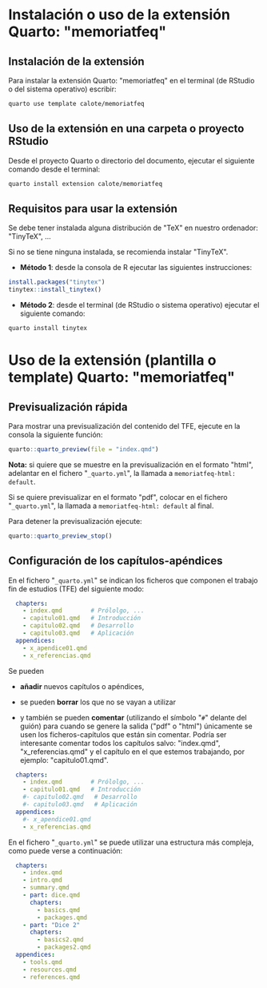 # Instalación o uso de la extensión Quarto: "memoriatfeq"

## Instalación de la extensión

Para instalar la extensión Quarto: "memoriatfeq" en el terminal (de RStudio o del sistema operativo) escribir:

```sh
quarto use template calote/memoriatfeq
```

## Uso de la extensión en una carpeta o proyecto RStudio

Desde el proyecto Quarto o directorio del documento, ejecutar el siguiente comando desde el terminal:

```sh
quarto install extension calote/memoriatfeq
```


## Requisitos para usar la extensión

Se debe tener instalada alguna distribución de "TeX" en nuestro ordenador: "TinyTeX", ...

Si no se tiene ninguna instalada, se recomienda instalar "TinyTeX".

- **Método 1**: desde la consola de R ejecutar las siguientes instrucciones:

```r
install.packages("tinytex")
tinytex::install_tinytex()
```


- **Método 2**: desde el terminal (de RStudio o sistema operativo) ejecutar el siguiente comando:

```sh
quarto install tinytex
```

# Uso de la extensión (plantilla o template) Quarto: "memoriatfeq"

## Previsualización rápida

Para mostrar una previsualización del contenido del TFE, ejecute en la consola la siguiente función:

``` r
quarto::quarto_preview(file = "index.qmd")
```

**Nota:** si quiere que se muestre en la previsualización en el formato "html", adelantar en el fichero "`_quarto.yml`", la llamada a `memoriatfeq-html: default`.

Si se quiere previsualizar en el formato "pdf", colocar en el fichero "`_quarto.yml`", la llamada a `memoriatfeq-html: default` al final.

Para detener la previsualización ejecute:

``` r
quarto::quarto_preview_stop()
```

## Configuración de los capítulos-apéndices

En el fichero "`_quarto.yml`" se indican los ficheros que componen el trabajo fin de estudios (TFE) del siguiente modo:

``` yml
  chapters:
    - index.qmd        # Prólolgo, ...
    - capitulo01.qmd   # Introducción
    - capitulo02.qmd   # Desarrollo
    - capitulo03.qmd   # Aplicación
  appendices:
    - x_apendice01.qmd
    - x_referencias.qmd
```

Se pueden

-   **añadir** nuevos capítulos o apéndices,

-   se pueden **borrar** los que no se vayan a utilizar

-   y también se pueden **comentar** (utilizando el símbolo "`#`" delante del guión) para cuando se genere la salida ("pdf" o "html") únicamente se usen los ficheros-capítulos que están sin comentar. Podría ser interesante comentar todos los capítulos salvo: "index.qmd", "x_referencias.qmd" y el capítulo en el que estemos trabajando, por ejemplo: "capitulo01.qmd".

``` yml
  chapters:
    - index.qmd        # Prólolgo, ...
    - capitulo01.qmd   # Introducción
    #- capitulo02.qmd   # Desarrollo
    #- capitulo03.qmd   # Aplicación
  appendices:
    #- x_apendice01.qmd
    - x_referencias.qmd
```



En el fichero "`_quarto.yml`" se puede utilizar una estructura más compleja, como puede verse a continuación:

``` yml
  chapters:
    - index.qmd
    - intro.qmd
    - summary.qmd
    - part: dice.qmd
      chapters:
        - basics.qmd
        - packages.qmd
    - part: "Dice 2"
      chapters:
        - basics2.qmd
        - packages2.qmd
  appendices:
    - tools.qmd
    - resources.qmd
    - references.qmd
```


